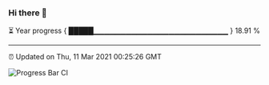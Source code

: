### Hi there 👋

⏳ Year progress { █████▁▁▁▁▁▁▁▁▁▁▁▁▁▁▁▁▁▁▁▁▁▁▁▁▁ } 18.91 %

---

⏰ Updated on Thu, 11 Mar 2021 00:25:26 GMT

![Progress Bar CI](https://github.com/liununu/liununu/workflows/Progress%20Bar%20CI/badge.svg)
